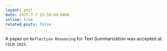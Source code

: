 ```yaml
---
layout: post
date: 2025-7-7 15:59:00-0400
inline: true
related_posts: false
---
```

A paper on `Reflective Reasoning` for Text Summarization was accepted at `COLM 2025`.